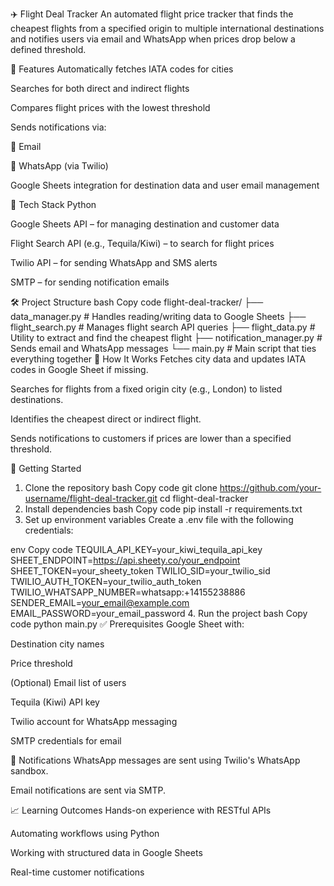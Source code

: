 ✈️ Flight Deal Tracker
An automated flight price tracker that finds the cheapest flights from a specified origin to multiple international destinations and notifies users via email and WhatsApp when prices drop below a defined threshold.

📌 Features
Automatically fetches IATA codes for cities

Searches for both direct and indirect flights

Compares flight prices with the lowest threshold

Sends notifications via:

📧 Email

💬 WhatsApp (via Twilio)

Google Sheets integration for destination data and user email management

🧠 Tech Stack
Python

Google Sheets API – for managing destination and customer data

Flight Search API (e.g., Tequila/Kiwi) – to search for flight prices

Twilio API – for sending WhatsApp and SMS alerts

SMTP – for sending notification emails

🛠️ Project Structure
bash
Copy code
flight-deal-tracker/
├── data_manager.py         # Handles reading/writing data to Google Sheets
├── flight_search.py        # Manages flight search API queries
├── flight_data.py          # Utility to extract and find the cheapest flight
├── notification_manager.py # Sends email and WhatsApp messages
└── main.py                 # Main script that ties everything together
🔧 How It Works
Fetches city data and updates IATA codes in Google Sheet if missing.

Searches for flights from a fixed origin city (e.g., London) to listed destinations.

Identifies the cheapest direct or indirect flight.

Sends notifications to customers if prices are lower than a specified threshold.

🚀 Getting Started
1. Clone the repository
bash
Copy code
git clone https://github.com/your-username/flight-deal-tracker.git
cd flight-deal-tracker
2. Install dependencies
bash
Copy code
pip install -r requirements.txt
3. Set up environment variables
Create a .env file with the following credentials:

env
Copy code
TEQUILA_API_KEY=your_kiwi_tequila_api_key
SHEET_ENDPOINT=https://api.sheety.co/your_endpoint
SHEET_TOKEN=your_sheety_token
TWILIO_SID=your_twilio_sid
TWILIO_AUTH_TOKEN=your_twilio_auth_token
TWILIO_WHATSAPP_NUMBER=whatsapp:+14155238886
SENDER_EMAIL=your_email@example.com
EMAIL_PASSWORD=your_email_password
4. Run the project
bash
Copy code
python main.py
✅ Prerequisites
Google Sheet with:

Destination city names

Price threshold

(Optional) Email list of users

Tequila (Kiwi) API key

Twilio account for WhatsApp messaging

SMTP credentials for email

📧 Notifications
WhatsApp messages are sent using Twilio's WhatsApp sandbox.

Email notifications are sent via SMTP.

📈 Learning Outcomes
Hands-on experience with RESTful APIs

Automating workflows using Python

Working with structured data in Google Sheets

Real-time customer notifications
